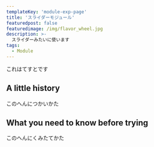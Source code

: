 ```yaml
---
templateKey: 'module-exp-page'
title: 'スライダーモジュール'
featuredpost: false
featuredimage: /img/flavor_wheel.jpg
description: >-
  スライダーみたいに使います
tags:
  - Module
---
```


これはてすとです

## A little history

このへんにつかいかた

## What you need to know before trying

このへんにくみたてかた